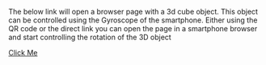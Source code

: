 The below link will open a browser page with a 3d cube object. This object can be controlled using the Gyroscope of the smartphone.
Either using the QR code or the direct link you can open the page in a smartphone browser and start controlling the rotation of the 3D object


[Click Me](https://[[HOST_SUBDOMAIN]]-80-[[KATACODA_HOST]].environments.katacoda.com/)


